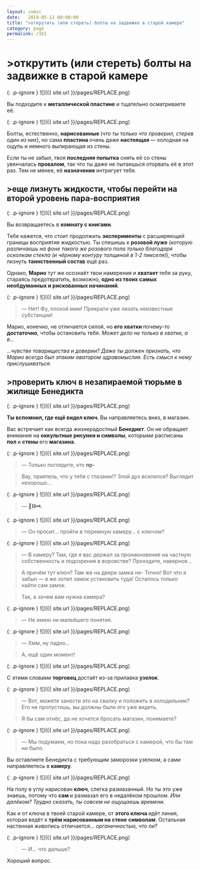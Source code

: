 ```yaml
---
layout: comic
date:   2019-05-12 00:00:00 
title: ">открутить (или стереть) болты на задвижке в старой камере"
category: page
permalink: /161
---
```

# >открутить (или стереть) болты на задвижке в старой камере

{: .p-ignore }
![]({{ site.url }}/pages/REPLACE.png)

Вы подходите к <strong>металлической пластине</strong> и тщательно осматриваете её.

{: .p-ignore }
![]({{ site.url }}/pages/REPLACE.png)

Болты, естественно, <strong>нарисованные </strong>(<em>что ты только что проверил, стерев один из них</em>), но сама <strong>пластина </strong>очень даже <strong>настоящая </strong>— холодная на ощупь и немного выпирающая из стены.

Если ты не забыл, твоя <strong>последняя попытка</strong> снять её со стены увенчалась <strong>провалом</strong>, так что ты даже не пытаешься оторвать её в этот раз. Тем не менее, её <strong>назначение </strong>интригует тебя.

## >еще лизнуть жидкости, чтобы перейти на второй уровень пара-восприятия

{: .p-ignore }
![]({{ site.url }}/pages/REPLACE.png)

Вы возвращаетесь в <strong>комнату с книгами</strong>.

Тебе кажется, что стоит продолжить <strong>эксперименты </strong>с расширяющей границы восприятия жидкостью. Ты спешишь к <strong>розовой луже</strong> (<em>которую различаешь на фоне такого же розового пола только благодаря осколкам стекла (и чёрному контуру толщиной в 1-2 пикселя)</em>), чтобы лизнуть <strong>таинственный состав</strong> ещё раз.

Однако, <strong>Марио</strong> тут же осознаёт твои намерения и <strong>хватает </strong>тебя за руку, стараясь предотвратить, возможно, <strong>одно из твоих самых необдуманных и рискованных начинаний</strong>.

{: .p-ignore }
![]({{ site.url }}/pages/REPLACE.png)

<blockquote>— Нет! Фу, плохой мим! Прекрати уже лизать неизвестные субстанции!</blockquote>

Марио, конечно, не отличается силой, но <strong>его хватки </strong>почему-то <strong>достаточно</strong>, чтобы остановить тебя. <em>Может дело не только в хватке, а в…</em>

<em>…чувстве товарищества и доверии? Даже ты должен признать, что Марио всегда был этаким аватаром здравомыслия. Есть смысл к нему прислушиваться.</em>

## >проверить ключ в незапираемой тюрьме в жилище Бенедикта

{: .p-ignore }
![]({{ site.url }}/pages/REPLACE.png)

<strong>Ты вспомнил, где ещё видел ключ. </strong>Вы направляетесь вниз, в магазин.

Вас встречает как всегда жизнерадостный <strong>Бенедикт</strong>. Он не обращает внимания на <strong>оккультные рисунки и символы</strong>, которыми расписаны <strong>пол </strong>и <strong>стены </strong>его <strong>магазина</strong>.

{: .p-ignore }
![]({{ site.url }}/pages/REPLACE.png)

<blockquote>— Только поглядите, кто <strong>пр-</strong></blockquote>

<blockquote>Вау, приятель, что у тебя с глазами!? Злой дух вселился? Выглядит нехорошо…</blockquote>

{: .p-ignore }
![]({{ site.url }}/pages/REPLACE.png)

<blockquote>— <strong>🚪⛓️🗝️.</strong></blockquote>

{: .p-ignore }
![]({{ site.url }}/pages/REPLACE.png)

<blockquote>— Он просит… пройти в тюремную камеру… с ключом?</blockquote>

{: .p-ignore }
![]({{ site.url }}/pages/REPLACE.png)

<blockquote>— В камеру? Там, где я вас держал за проникновение на частную собственность и подозрения в воровстве? Проходите, наверное…</blockquote>

<blockquote>А причём тут ключ? Там же на двери замка не- Точно! Вот что я забыл — я же хотел замок установить туда! Осталось только найти сам замок.</blockquote>

<blockquote>Так, а зачем вам нужна камера?</blockquote>

{: .p-ignore }
![]({{ site.url }}/pages/REPLACE.png)

<blockquote>— Не имею ни малейшего понятия.</blockquote>

{: .p-ignore }
![]({{ site.url }}/pages/REPLACE.png)

<blockquote>— Хмм, ну ладно…</blockquote>

<blockquote>А, ещё один момент!</blockquote>

{: .p-ignore }
![]({{ site.url }}/pages/REPLACE.png)

С этими словами <strong>торговец </strong>достаёт из-за прилавка <strong>узелок</strong>.

{: .p-ignore }
![]({{ site.url }}/pages/REPLACE.png)

<blockquote>— Вот, можете занести это на свалку и положить в холодильник? Его не пропустишь, вы должны были его уже видеть.</blockquote>

<blockquote>Я бы сам отнёс, да не хочется бросать магазин, понимаете?</blockquote>

{: .p-ignore }
![]({{ site.url }}/pages/REPLACE.png)

<blockquote>— Мы подумаем, но пока надо разобраться с камерой, что бы там ни было.</blockquote>

Вы оставляете Бенедикта с требующим заморозки узелком, а сами направляетесь в <strong>камеру</strong>.

{: .p-ignore }
![]({{ site.url }}/pages/REPLACE.png)

На полу в углу нарисован <strong>ключ</strong>, слегка размазанный. Но ты это уже знаешь, потому что <strong>сам </strong>и размазал его в недалёком прошлом. <em>Или далёком? Трудно сказать, ты совсем не ощущаешь времени.</em>

Как и от ключа в твоей старой камере, от <strong>этого ключа </strong>идёт линия, которая ведёт к <strong>трём нарисованным на стене</strong> <strong>символам</strong>. Остальная настенная живопись отличается… <em>органичностью, что ли</em>?

{: .p-ignore }
![]({{ site.url }}/pages/REPLACE.png)

<blockquote>— И… что дальше?</blockquote>

Хороший вопрос.
